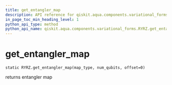 ```yaml
---
title: get_entangler_map
description: API reference for qiskit.aqua.components.variational_forms.RYRZ.get_entangler_map
in_page_toc_min_heading_level: 1
python_api_type: method
python_api_name: qiskit.aqua.components.variational_forms.RYRZ.get_entangler_map
---
```


# get\_entangler\_map

<span id="qiskit.aqua.components.variational_forms.RYRZ.get_entangler_map" />

`static RYRZ.get_entangler_map(map_type, num_qubits, offset=0)`

returns entangler map

